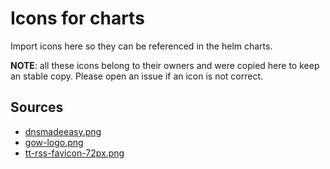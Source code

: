 # Icons for charts

Import icons here so they can be referenced in the helm charts.

**NOTE**: all these icons belong to their owners and were copied here to keep an stable copy. Please open an issue if an icon is not correct.

## Sources

- [dnsmadeeasy.png](https://social.dnsmadeeasy.com/)
- [gow-logo.png](https://github.com/games-on-whales/gow/blob/master/docs/modules/ROOT/images/gow-logo.png)
- [tt-rss-favicon-72px.png](https://git.tt-rss.org/fox/tt-rss.git/plain/images/favicon-72px.png)

